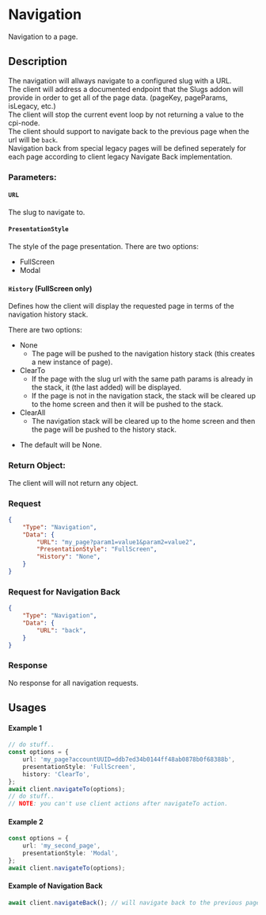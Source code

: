 # Navigation
Navigation to a page.

## Description
The navigation will allways navigate to a configured slug with a URL.\
The client will address a documented endpoint that the Slugs addon will provide in order to get all of the page
data. (pageKey, pageParams, isLegacy, etc.)\
The client will stop the current event loop by not returning a value to the cpi-node.\
The client should support to navigate back to the previous page when the url will be `back`. \
Navigation back from special legacy pages will be defined seperately for each page according to client legacy Navigate Back implementation.




### Parameters:

#### ```URL```
The slug to navigate to.
#### ```PresentationStyle```
The style of the page presentation.
There are two options:
* FullScreen
* Modal

#### ```History```  (FullScreen only)
Defines how the client will display the requested page in terms of the navigation history stack. 

There are two options:
* None 
    - The page will be pushed to the navigation history stack (this creates a new instance of page).
* ClearTo
    - If the page with the slug url with the same path params is already in the stack, it (the last added) will be displayed.
    - If the page is not in the navigation stack, the stack will be cleared up to the home screen and then it will be pushed to the stack.
* ClearAll
    - The navigation stack will be cleared up to the home screen and then the page will be pushed to the history stack.

- The default will be None.




### Return Object:
The client will will not return any object.

### Request 
```json
{
    "Type": "Navigation",
    "Data": {
        "URL": "my_page?param1=value1&param2=value2",
        "PresentationStyle": "FullScreen",
        "History": "None",
    }    
}
```

### Request for Navigation Back
```json
{
    "Type": "Navigation",
    "Data": {
        "URL": "back",
    }    
}
```
### Response
No response for all navigation requests.


## Usages

#### Example 1
```typescript
// do stuff..
const options = {
    url: 'my_page?accountUUID=ddb7ed34b0144ff48ab0878b0f68388b',
    presentationStyle: 'FullScreen',
    history: 'ClearTo',
};
await client.navigateTo(options);
// do stuff..
// NOTE: you can't use client actions after navigateTo action.
```

#### Example 2
```typescript
const options = {
    url: 'my_second_page',
    presentationStyle: 'Modal',
};
await client.navigateTo(options);
```

#### Example of Navigation Back
```typescript
await client.navigateBack(); // will navigate back to the previous page (or another behavior from legacy pages).
```
